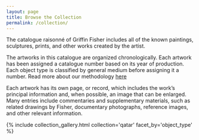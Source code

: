```yaml
---
layout: page
title: Browse the Collection
permalink: /collection/
---
```


The catalogue raisonné of Griffin Fisher includes all of the known paintings, sculptures, prints, and other works created by the artist. 

The artworks in this catalogue are organized chronologically.  Each artwork has been assigned a catalogue number based on its year of production.  Each object type is classified by general medium before assigning it a number. Read more about our methodology [here](https://andycaira.github.io/gfcatalogue/medthod.html)

Each artwork has its own page, or record, which includes the work’s principal information and, when possible, an image that can be enlarged. Many entries include commentaries and supplementary materials, such as related drawings by Fisher, documentary photographs, reference images, and other relevant information.


{% include collection_gallery.html collection='qatar' facet_by='object_type' %}
